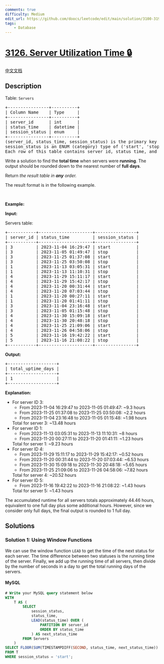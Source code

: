 ```yaml
---
comments: true
difficulty: Medium
edit_url: https://github.com/doocs/leetcode/edit/main/solution/3100-3199/3126.Server%20Utilization%20Time/README_EN.md
tags:
    - Database
---
```


<!-- problem:start -->

# [3126. Server Utilization Time 🔒](https://leetcode.com/problems/server-utilization-time)

[中文文档](/solution/3100-3199/3126.Server%20Utilization%20Time/README.md)

## Description

<!-- description:start -->

<p>Table: <code>Servers</code></p>

<pre>
+----------------+----------+
| Column Name    | Type     |
+----------------+----------+
| server_id      | int      |
| status_time    | datetime |
| session_status | enum     |
+----------------+----------+
(server_id, status_time, session_status) is the primary key (combination of columns with unique values) for this table.
session_status is an ENUM (category) type of (&#39;start&#39;, &#39;stop&#39;).
Each row of this table contains server_id, status_time, and session_status.
</pre>

<p>Write a solution to find the <strong>total time</strong> when servers were <strong>running</strong>. The output should be rounded down to the nearest number of&nbsp;<strong>full days</strong>.</p>

<p>Return <em>the result table in <strong>any</strong></em><em>&nbsp;order.</em></p>

<p>The result format is in the following example.</p>

<p>&nbsp;</p>
<p><strong class="example">Example:</strong></p>

<div class="example-block">
<p><strong>Input:</strong></p>

<p>Servers table:</p>

<pre class="example-io">
+-----------+---------------------+----------------+
| server_id | status_time         | session_status |
+-----------+---------------------+----------------+
| 3         | 2023-11-04 16:29:47 | start          |
| 3         | 2023-11-05 01:49:47 | stop           |
| 3         | 2023-11-25 01:37:08 | start          |
| 3         | 2023-11-25 03:50:08 | stop           |
| 1         | 2023-11-13 03:05:31 | start          |
| 1         | 2023-11-13 11:10:31 | stop           |
| 4         | 2023-11-29 15:11:17 | start          |
| 4         | 2023-11-29 15:42:17 | stop           |
| 4         | 2023-11-20 00:31:44 | start          |
| 4         | 2023-11-20 07:03:44 | stop           |
| 1         | 2023-11-20 00:27:11 | start          |
| 1         | 2023-11-20 01:41:11 | stop           |
| 3         | 2023-11-04 23:16:48 | start          |
| 3         | 2023-11-05 01:15:48 | stop           |
| 4         | 2023-11-30 15:09:18 | start          |
| 4         | 2023-11-30 20:48:18 | stop           |
| 4         | 2023-11-25 21:09:06 | start          |
| 4         | 2023-11-26 04:58:06 | stop           |
| 5         | 2023-11-16 19:42:22 | start          |
| 5         | 2023-11-16 21:08:22 | stop           |
+-----------+---------------------+----------------+
</pre>

<p><strong>Output:</strong></p>

<pre class="example-io">
+-------------------+
| total_uptime_days |
+-------------------+
| 1                 |
+-------------------+
</pre>

<p><strong>Explanation:</strong></p>

<ul>
	<li>For server ID 3:
	<ul>
		<li>From 2023-11-04 16:29:47 to 2023-11-05 01:49:47: ~9.3 hours</li>
		<li>From 2023-11-25 01:37:08 to 2023-11-25 03:50:08: ~2.2 hours</li>
		<li>From 2023-11-04 23:16:48 to 2023-11-05 01:15:48: ~1.98 hours</li>
	</ul>
	Total for server 3: ~13.48 hours</li>
	<li>For server ID 1:
	<ul>
		<li>From 2023-11-13 03:05:31 to 2023-11-13 11:10:31: ~8 hours</li>
		<li>From 2023-11-20 00:27:11 to 2023-11-20 01:41:11: ~1.23 hours</li>
	</ul>
	Total for server 1: ~9.23 hours</li>
	<li>For server ID 4:
	<ul>
		<li>From 2023-11-29 15:11:17 to 2023-11-29 15:42:17: ~0.52 hours</li>
		<li>From 2023-11-20 00:31:44 to 2023-11-20 07:03:44: ~6.53 hours</li>
		<li>From 2023-11-30 15:09:18 to 2023-11-30 20:48:18: ~5.65 hours</li>
		<li>From 2023-11-25 21:09:06 to 2023-11-26 04:58:06: ~7.82 hours</li>
	</ul>
	Total for server 4: ~20.52 hours</li>
	<li>For server ID 5:
	<ul>
		<li>From 2023-11-16 19:42:22 to 2023-11-16 21:08:22: ~1.43 hours</li>
	</ul>
	Total for server 5: ~1.43 hours</li>
</ul>
The accumulated runtime for all servers totals approximately 44.46 hours, equivalent to one full day plus some additional hours. However, since we consider only full days, the final output is rounded to 1 full day.</div>

<!-- description:end -->

## Solutions

<!-- solution:start -->

### Solution 1: Using Window Functions

We can use the window function `LEAD` to get the time of the next status for each server. The time difference between two statuses is the running time of the server. Finally, we add up the running time of all servers, then divide by the number of seconds in a day to get the total running days of the servers.

<!-- tabs:start -->

#### MySQL

```sql
# Write your MySQL query statement below
WITH
    T AS (
        SELECT
            session_status,
            status_time,
            LEAD(status_time) OVER (
                PARTITION BY server_id
                ORDER BY status_time
            ) AS next_status_time
        FROM Servers
    )
SELECT FLOOR(SUM(TIMESTAMPDIFF(SECOND, status_time, next_status_time)) / 86400) AS total_uptime_days
FROM T
WHERE session_status = 'start';
```

<!-- tabs:end -->

<!-- solution:end -->

<!-- problem:end -->
